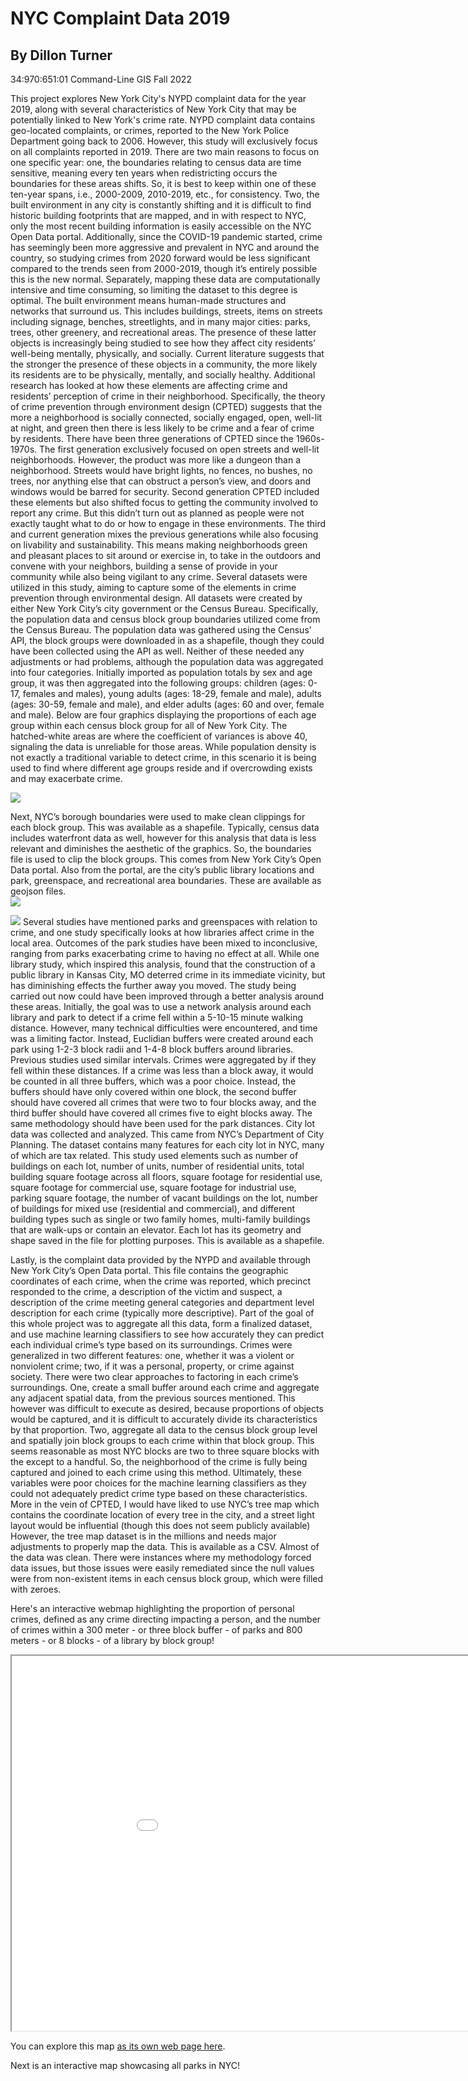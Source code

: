 # NYC Complaint Data 2019
## By Dillon Turner
34:970:651:01
Command-Line GIS
Fall 2022

This project explores New York City's NYPD complaint data for the year 2019, along with several characteristics of New York City that may be potentially linked to New York's crime rate. NYPD complaint data contains geo-located complaints, or crimes, reported to the New York Police Department going back to 2006. However, this study will exclusively focus on all complaints reported in 2019. There are two main reasons to focus on one specific year: one, the boundaries relating to census data are time sensitive, meaning every ten years when redistricting occurs the boundaries for these areas shifts. So, it is best to keep within one of these ten-year spans, i.e., 2000-2009, 2010-2019, etc., for consistency. Two, the built environment in any city is constantly shifting and it is difficult to find historic building footprints that are mapped, and in with respect to NYC, only the most recent building information is easily accessible on the NYC Open Data portal. Additionally, since the COVID-19 pandemic started, crime has seemingly been more aggressive and prevalent in NYC and around the country, so studying crimes from 2020 forward would be less significant compared to the trends seen from 2000-2019, though it’s entirely possible this is the new normal. Separately, mapping these data are computationally intensive and time consuming, so limiting the dataset to this degree is optimal.
The built environment means human-made structures and networks that surround us. This includes buildings, streets, items on streets including signage, benches, streetlights, and in many major cities: parks, trees, other greenery, and recreational areas. The presence of these latter objects is increasingly being studied to see how they affect city residents’ well-being mentally, physically, and socially. Current literature suggests that the stronger the presence of these objects in a community, the more likely its residents are to be physically, mentally, and socially healthy. Additional research has looked at how these elements are affecting crime and residents’ perception of crime in their neighborhood. Specifically, the theory of crime prevention through environment design (CPTED) suggests that the more a neighborhood is socially connected, socially engaged, open, well-lit at night, and green then there is less likely to be crime and a fear of crime by residents. There have been three generations of CPTED since the 1960s-1970s. The first generation exclusively focused on open streets and well-lit neighborhoods.  However, the product was more like a dungeon than a neighborhood. Streets would have bright lights, no fences, no bushes, no trees, nor anything else that can obstruct a person’s view, and doors and windows would be barred for security. Second generation CPTED included these elements but also shifted focus to getting the community involved to report any crime. But this didn’t turn out as planned as people were not exactly taught what to do or how to engage in these environments. The third and current generation mixes the previous generations while also focusing on livability and sustainability. This means making neighborhoods green and pleasant places to sit around or exercise in, to take in the outdoors and convene with your neighbors, building a sense of provide in your community while also being vigilant to any crime.
Several datasets were utilized in this study, aiming to capture some of the elements in crime prevention through environmental design. All datasets were created by either New York City’s city government or the Census Bureau. Specifically, the population data and census block group boundaries utilized come from the Census Bureau. The population data was gathered using the Census’ API, the block groups were downloaded in as a shapefile, though they could have been collected using the API as well. Neither of these needed any adjustments or had problems, although the population data was aggregated into four categories. Initially imported as population totals by sex and age group, it was then aggregated into the following groups: children (ages: 0-17, females and males), young adults (ages: 18-29, female and male), adults (ages: 30-59, female and male), and elder adults (ages: 60 and over, female and male). Below are four graphics displaying the proportions of each age group within each census block group for all of New York City. The hatched-white areas are where the coefficient of variances is above 40, signaling the data is unreliable for those areas. While population density is not exactly a traditional variable to detect crime, in this scenario it is being used to find where different age groups reside and if overcrowding exists and may exacerbate crime. 

<img src='propPops.png'/>

Next, NYC’s borough boundaries were used to make clean clippings for each block group. This was available as a shapefile.  Typically, census data includes waterfront data as well, however for this analysis that data is less relevant and diminishes the aesthetic of the graphics. So, the boundaries file is used to clip the block groups. This comes from New York City’s Open Data portal. Also from the portal, are the city’s public library locations and park, greenspace, and recreational area boundaries. These are available as geojson files.  
<img src='libraries.png'/>

<img src='parks.png'/>
Several studies have mentioned parks and greenspaces with relation to crime, and one study specifically looks at how libraries affect crime in the local area. Outcomes of the park studies have been mixed to inconclusive, ranging from parks exacerbating crime to having no effect at all. While one library study, which inspired this analysis, found that the construction of a public library in Kansas City, MO deterred crime in its immediate vicinity, but has diminishing effects the further away you moved. The study being carried out now could have been improved through a better analysis around these areas. Initially, the goal was to use a network analysis around each library and park to detect if a crime fell within a 5-10-15 minute walking distance. However, many technical difficulties were encountered, and time was a limiting factor. Instead, Euclidian buffers were created around each park using 1-2-3 block radii and 1-4-8 block buffers around libraries. Previous studies used similar intervals. Crimes were aggregated by if they fell within these distances. If a crime was less than a block away, it would be counted in all three buffers, which was a poor choice. Instead, the buffers should have only covered within one block, the second buffer should have covered all crimes that were two to four blocks away, and the third buffer should have covered all crimes five to eight blocks away. The same methodology should have been used for the park distances. 
City lot data was collected and analyzed. This came from NYC’s Department of City Planning. The dataset contains many features for each city lot in NYC, many of which are tax related. This study used elements such as number of buildings on each lot, number of units, number of residential units, total building square footage across all floors, square footage for residential use, square footage for commercial use, square footage for industrial use, parking square footage, the number of vacant buildings on the lot, number of buildings for mixed use (residential and commercial), and different building types such as single or two family homes, multi-family buildings that are walk-ups or contain an elevator. Each lot has its geometry and shape saved in the file for plotting purposes. This is available as a shapefile. 


Lastly, is the complaint data provided by the NYPD and available through New York City’s Open Data portal. This file contains the geographic coordinates of each crime, when the crime was reported, which precinct responded to the crime, a description of the victim and suspect, a description of the crime meeting general categories and department level description for each crime (typically more descriptive). Part of the goal of this whole project was to aggregate all this data, form a finalized dataset, and use machine learning classifiers to see how accurately they can predict each individual crime’s type based on its surroundings. Crimes were generalized in two different features: one, whether it was a violent or nonviolent crime; two, if it was a personal, property, or crime against society. There were two clear approaches to factoring in each crime’s surroundings. One, create a small buffer around each crime and aggregate any adjacent spatial data, from the previous sources mentioned. This however was difficult to execute as desired, because proportions of objects would be captured, and it is difficult to accurately divide its characteristics by that proportion. Two, aggregate all data to the census block group level and spatially join block groups to each crime within that block group. This seems reasonable as most NYC blocks are two to three square blocks with the except to a handful. So, the neighborhood of the crime is fully being captured and joined to each crime using this method. Ultimately, these variables were poor choices for the machine learning classifiers as they could not adequately predict crime type based on these characteristics. More in the vein of CPTED, I would have liked to use NYC’s tree map which contains the coordinate location of every tree in the city, and a street light layout would be influential (though this does not seem publicly available) However, the tree map dataset is in the millions and needs major adjustments to properly map the data. This is available as a CSV. 
Almost of the data was clean. There were instances where my methodology forced data issues, but those issues were easily remediated since the null values were from non-existent items in each census block group, which were filled with zeroes.    


Here's an interactive webmap highlighting the proportion of personal crimes, defined as any crime directing impacting a person, and the number of crimes within a 300 meter - or three block buffer - of parks and 800 meters - or 8 blocks -  of a library by block group!

<iframe src="PersonalCrimes.html" height = "600" width = "1000"></iframe>

You can explore this map [as its own web page here](PersonalCrimes.html).

Next is an interactive map showcasing all parks in NYC!




